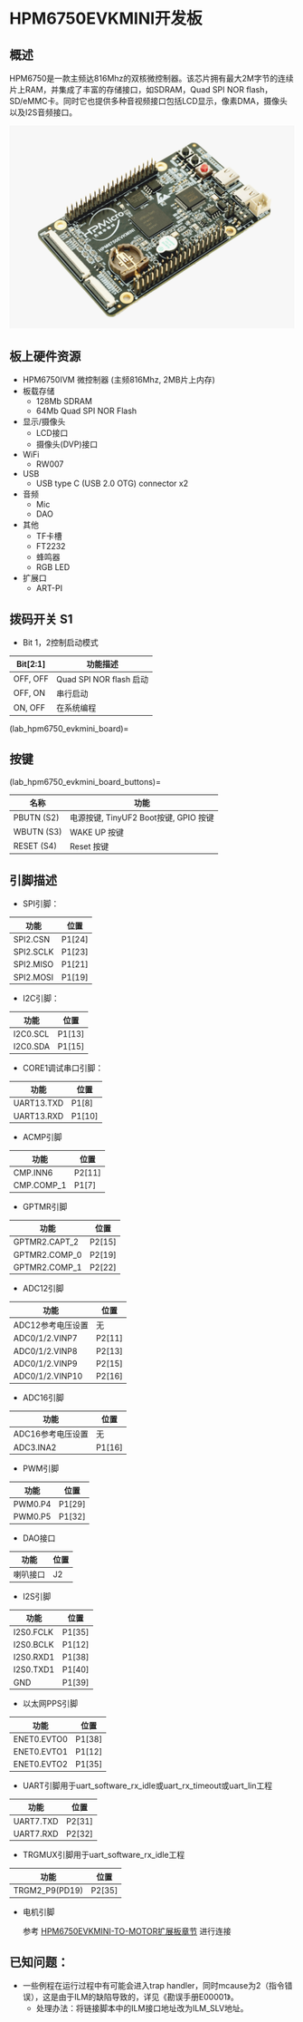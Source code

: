 # HPM6750EVKMINI开发板

## 概述

HPM6750是一款主频达816Mhz的双核微控制器。该芯片拥有最大2M字节的连续片上RAM，并集成了丰富的存储接口，如SDRAM，Quad SPI NOR flash， SD/eMMC卡。同时它也提供多种音视频接口包括LCD显示，像素DMA，摄像头以及I2S音频接口。

 ![hpm6750evkmini](../../../../assets/sdk/boards/hpm6750evkmini/hpm6750evkmini.png "hpm6750evkmini")

## 板上硬件资源

- HPM6750IVM 微控制器 (主频816Mhz, 2MB片上内存)
- 板载存储
  - 128Mb SDRAM
  - 64Mb Quad SPI NOR Flash
- 显示/摄像头
  - LCD接口
  - 摄像头(DVP)接口
- WiFi
  - RW007
- USB
  - USB type C (USB 2.0 OTG) connector x2
- 音频
  - Mic
  - DAO
- 其他
  - TF卡槽
  - FT2232
  - 蜂鸣器
  - RGB LED
- 扩展口
  - ART-PI

## 拨码开关 S1

- Bit 1，2控制启动模式

| Bit[2:1] | 功能描述                |
| -------- | ----------------------- |
| OFF, OFF | Quad SPI NOR flash 启动 |
| OFF, ON  | 串行启动                |
| ON, OFF  | 在系统编程              |

(lab_hpm6750_evkmini_board)=

## 按键

(lab_hpm6750_evkmini_board_buttons)=

| 名称       | 功能                                  |
| ---------- | ------------------------------------- |
| PBUTN (S2) | 电源按键, TinyUF2 Boot按键, GPIO 按键 |
| WBUTN (S3) | WAKE UP 按键                          |
| RESET (S4) | Reset 按键                            |

## 引脚描述

- SPI引脚：

| 功能      | 位置   |
| --------- | ------ |
| SPI2.CSN  | P1[24] |
| SPI2.SCLK | P1[23] |
| SPI2.MISO | P1[21] |
| SPI2.MOSI | P1[19] |

- I2C引脚：

| 功能     | 位置   |
| -------- | ------ |
| I2C0.SCL | P1[13] |
| I2C0.SDA | P1[15] |

- CORE1调试串口引脚：

| 功能       | 位置   |
| ---------- | ------ |
| UART13.TXD | P1[8]  |
| UART13.RXD | P1[10] |

- ACMP引脚

| 功能       | 位置   |
| ---------- | ------ |
| CMP.INN6   | P2[11] |
| CMP.COMP_1 | P1[7]  |

- GPTMR引脚

| 功能          | 位置   |
| ------------- | ------ |
| GPTMR2.CAPT_2 | P2[15] |
| GPTMR2.COMP_0 | P2[19] |
| GPTMR2.COMP_1 | P2[22] |

- ADC12引脚

| 功能              | 位置   |
| ----------------- | ------ |
| ADC12参考电压设置 | 无     |
| ADC0/1/2.VINP7    | P2[11] |
| ADC0/1/2.VINP8    | P2[13] |
| ADC0/1/2.VINP9    | P2[15] |
| ADC0/1/2.VINP10   | P2[16] |

- ADC16引脚

| 功能              | 位置   |
| ----------------- | ------ |
| ADC16参考电压设置 | 无     |
| ADC3.INA2         | P1[16] |

- PWM引脚

| 功能    | 位置   |
| ------- | ------ |
| PWM0.P4 | P1[29] |
| PWM0.P5 | P1[32] |

- DAO接口

| 功能     | 位置 |
| -------- | ---- |
| 喇叭接口 | J2   |

- I2S引脚

| 功能      | 位置   |
| --------- | ------ |
| I2S0.FCLK | P1[35] |
| I2S0.BCLK | P1[12] |
| I2S0.RXD1 | P1[38] |
| I2S0.TXD1 | P1[40] |
| GND       | P1[39] |

- 以太网PPS引脚

| 功能        | 位置   |
| ----------- | ------ |
| ENET0.EVTO0 | P1[38] |
| ENET0.EVTO1 | P1[12] |
| ENET0.EVTO2 | P1[35] |

- UART引脚用于uart_software_rx_idle或uart_rx_timeout或uart_lin工程

| 功能       | 位置   |
| ---------- | ------ |
| UART7.TXD | P2[31] |
| UART7.RXD | P2[32] |

- TRGMUX引脚用于uart_software_rx_idle工程

| 功能        | 位置    |
| ---------- | -------- |
| TRGM2_P9(PD19)  | P2[35]   |

- 电机引脚

  参考 [HPM6750EVKMINI-TO-MOTOR扩展板章节](lab_board_hpm6750evkmini-to-motor-220530RevA) 进行连接

## 已知问题：
- 一些例程在运行过程中有可能会进入trap handler，同时mcause为2（指令错误），这是由于ILM的缺陷导致的，详见《勘误手册E00001》。
  - 处理办法：将链接脚本中的ILM接口地址改为ILM_SLV地址。
